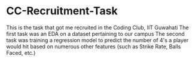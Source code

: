 # CC-Recruitment-Task
This is the task that got me recruited in the Coding Club, IIT Guwahati
The first task was an EDA on a dataset pertaining to our campus
The second task was training a regression model to predict the number of 4's a player would hit based on numerous other features (such as Strike Rate, Balls Faced, etc.)
